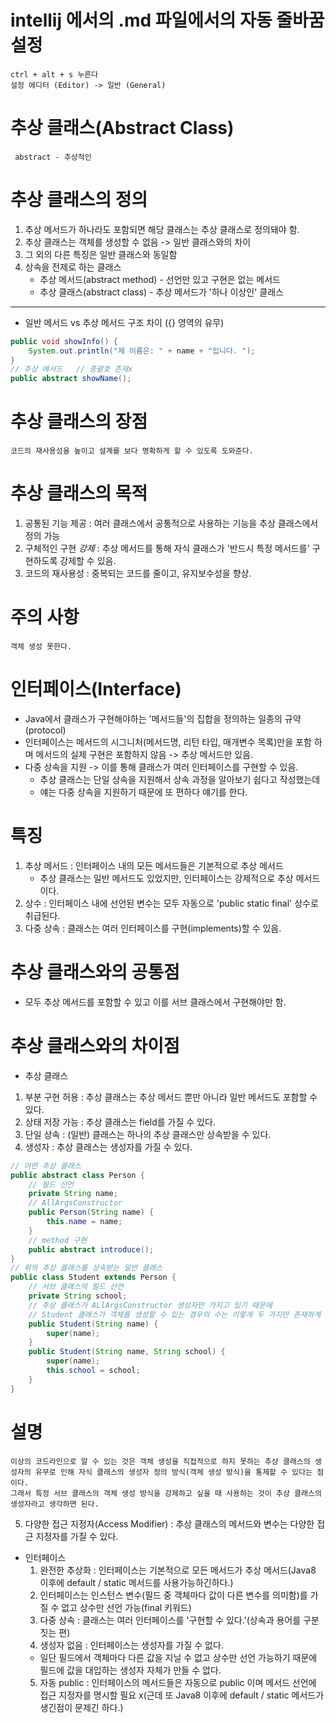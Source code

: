 # intellij 에서의 .md 파일에서의 자동 줄바꿈 설정
    ctrl + alt + s 누른다 
    설정 에디터 (Editor) -> 일반 (General)
# 추상 클래스(Abstract Class)
     abstract - 추상적인
# 추상 클래스의 정의 
1. 추상 메서드가 하나라도 포함되면 해당 클래스는 추상 클래스로 정의돼야 함.
2. 추상 클래스는 객체를 생성할 수 없음 -> 일반 클래스와의 차이
3. 그 외의 다른 특징은 일반 클래스와 동일함
4. 상속을 전제로 하는 클래스
    - 추상 메서드(abstract method) - 선언만 있고 구현은 없는 메서드
    - 추상 클래스(abstract class) - 추상 메서드가 '하나 이상인' 클래스
---
- 일반 메서드 vs 추상 메서드 구조 차이 ({} 영역의 유무)
```java
public void showInfo() {
    System.out.println("제 이름은: " + name + "입니다. ");
}
// 추상 메서드   // 중괄호 존재x
public abstract showName();
```
# 추상 클래스의 장점
    코드의 재사용성을 높이고 설계를 보다 명확하게 할 수 있도록 도와준다.

# 추상 클래스의 목적
1. 공통된 기능 제공 : 여러 클래스에서 공통적으로 사용하는 기능을 추상 클래스에서 정의 가능
2. 구체적인 구현 _강제_ : 추상 메서드를 통해 자식 클래스가 '반드시 특정 메서드를' 구현하도록 강제할 수 있음.
3. 코드의 재사용성 : 중복되는 코드를 줄이고, 유지보수성을 향상.

# 주의 사항
    객체 생성 못한다.

# 인터페이스(Interface)
- Java에서 클래스가 구현해야하는 '메서드들'의 집합을 정의하는 일종의 규약(protocol)
- 인터페이스는 메서드의 시그니처(메서드명, 리턴 타입, 매개변수 목록)만을 포함 하며 메서드의 실제 구현은 포함하지 않음 -> 추상 메서드만 있음.
- 다중 상속을 지원 -> 이를 통해 클래스가 여러 인터페이스를 구현할 수 있음.
    - 추상 클래스는 단일 상속을 지원해서 상속 과정을 알아보기 쉽다고 작성했는데
    - 얘는 다중 상속을 지원하기 때문에 또 편하다 얘기를 한다.
# 특징
1. 추상 메서드 : 인터페이스 내의 모든 메서드들은 기본적으로 추상 메서드
    - 추상 클래스는 일반 메서드도 있었지만, 인터페이스는 강제적으로 추상 메서드이다.
2. 상수 : 인터페이스 내에 선언된 변수는 모두 자동으로 'public static final' 상수로 취급된다.
3. 다중 상속 : 클래스는 여러 인터페이스를 구현(implements)할 수 있음.

# 추상 클래스와의 공통점
- 모두 추상 메서드를 포함할 수 있고 이를 서브 클래스에서 구현해야만 함.
# 추상 클래스와의 차이점
- 추상 클래스
1. 부분 구현 허용 : 추상 클래스는 추상 메서드 뿐만 아니라 일반 메서드도 포함할 수 있다.
2. 상태 저장 가능 : 추상 클래스는 field를 가질 수 있다.
3. 단일 상속 : (일반) 클래스는 하나의 추상 클래스만 상속받을 수 있다.
4. 생성자 : 추상 클래스는 생성자를 가질 수 있다.
```java
// 어떤 추상 클래스
public abstract class Person {
    // 필드 선언
    private String name;
    // AllArgsConstructor
    public Person(String name) {
        this.name = name;
    }
    // method 구현
    public abstract introduce();
}
// 위의 추상 클래스를 상속받는 일반 클래스
public class Student extends Person {
    // 서브 클래스의 필드 선언
    private String school;
    // 추상 클래스가 ALlArgsConstructor 생성자만 가지고 있기 때문에
    // Student 클래스가 객체를 생성할 수 있는 경우의 수는 이렇게 두 가지만 존재하게 된다.
    public Student(String name) {
        super(name);
    }
    public Student(String name, String school) {
        super(name);
        this.school = school;
    }
}
```
# 설명
    이상의 코드라인으로 알 수 있는 것은 객체 생성을 직접적으로 하지 못하는 추상 클래스의 생성자의 유무로 인해 자식 클래스의 생성자 정의 방식(객체 생성 방식)을 통제할 수 있다는 점이다.
    그래서 특정 서브 클래스의 객체 생성 방식을 강제하고 싶을 때 사용하는 것이 추상 클래스의 생성자라고 생각하면 된다.
5. 다양한 접근 지정자(Access Modifier) : 추상 클래스의 메서드와 변수는 다양한 접근 지정자를 가질 수 있다.
- 인터페이스 
  1. 완전한 추상화 : 인터페이스는 기본적으로 모든 메서드가 추상 메서드(Java8 이후에 default / static 메서드를 사용가능하긴하다.)
  2. 인터페이스는 인스턴스 변수(필드 중 객체마다 값이 다른 변수를 의미함)를 가질 수 없고 상수만 선언 가능(final 키워드)
  3. 다중 상속 : 클래스는 여러 인터페이스를 '구현할 수 있다.'(상속과 용어를 구분 짓는 편)
  4. 생성자 없음 : 인터페이스는 생성자를 가질 수 없다.
  - 일단 필드에서 객체마다 다른 값을 지닐 수 없고 상수만 선언 가능하기 때문에 필드에 값을 대입하는 생성자 자체가 만들 수 없다.
  5. 자동 public : 인터페이스의 메서드들은 자동으로 public 이며 메서드 선언에 접근 지정자를 명시할 필요 x(근데 또 Java8 이후에 default / static 메서드가 생긴점이 문제긴 하다.)